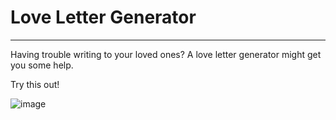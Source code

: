 # Love Letter Generator
---
Having trouble writing to your loved ones? 
A love letter generator might get you some help.

Try this out!


![image](https://github.com/shya008/LoveLetterGenerator/tree/master/Demo%20Gif)
